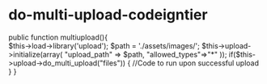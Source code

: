 # do-multi-upload-codeigntier

public function multiupload(){	
	$this->load->library('upload');
	 $path = './assets/images/';
	$this->upload->initialize(array(
			"upload_path"	=> $path,
			"allowed_types"=>"*"
		));
		if($this->upload->do_multi_upload("files")) {
			//Code to run upon successful upload
		}
}
